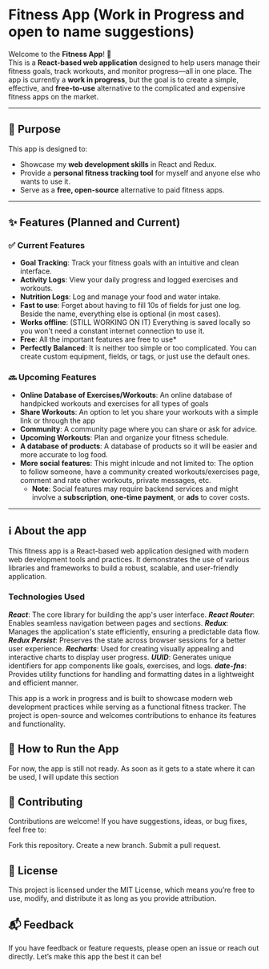 # Fitness App (Work in Progress and open to name suggestions)  

Welcome to the **Fitness App**! 🚀  
This is a **React-based web application** designed to help users manage their fitness goals, track workouts, and monitor progress—all in one place. The app is currently a **work in progress**, but the goal is to create a simple, effective, and **free-to-use** alternative to the complicated and expensive fitness apps on the market.  

---

## 🎯 Purpose  
This app is designed to:  
- Showcase my **web development skills** in React and Redux.  
- Provide a **personal fitness tracking tool** for myself and anyone else who wants to use it.  
- Serve as a **free, open-source** alternative to paid fitness apps.  

---

## ✨ Features (Planned and Current)  

### ✅ Current Features   
- **Goal Tracking**: Track your fitness goals with an intuitive and clean interface.  
- **Activity Logs**: View your daily progress and logged exercises and workouts.
- **Nutrition Logs**: Log and manage your food and water intake.
- **Fast to use**: Forget about having to fill 10s of fields for just one log. Beside the name, everything else is optional (in most cases).
- **Works offline**: (STILL WORKING ON IT) Everything is saved locally so you won't need a constant internet connection to use it.
- **Free**: All the important features are free to use*
- **Perfectly Balanced**: It is neither too simple or too complicated. You can create custom equipment, fields, or tags, or just use the default ones.



### 🔜 Upcoming Features  
- **Online Database of Exercises/Workouts**: An online database of handpicked workouts and exercises for all types of goals
- **Share Workouts**: An option to let you share your workouts with a simple link or through the app
- **Community**: A community page where you can share or ask for advice.
- **Upcoming Workouts**: Plan and organize your fitness schedule.  
- **A database of products**: A database of products so it will be easier and more accurate to log food.
- **More social features**: This might inlcude and not limited to: The option to follow someone, have a community created workouts/exercises page, comment and rate other workouts, private messages, etc.
  - **Note**: Social features may require backend services and might involve a **subscription**, **one-time payment**, or **ads** to cover costs.  

---
## ℹ️ About the app

This fitness app is a React-based web application designed with modern web development tools and practices. It demonstrates the use of various libraries and frameworks to build a robust, scalable, and user-friendly application.

### Technologies Used
***React***: The core library for building the app's user interface.
***React Router***: Enables seamless navigation between pages and sections.
***Redux***: Manages the application's state efficiently, ensuring a predictable data flow.
***Redux Persist***: Preserves the state across browser sessions for a better user experience.
***Recharts***: Used for creating visually appealing and interactive charts to display user progress.
***UUID***: Generates unique identifiers for app components like goals, exercises, and logs.
***date-fns***: Provides utility functions for handling and formatting dates in a lightweight and efficient manner.


This app is a work in progress and is built to showcase modern web development practices while serving as a functional fitness tracker. The project is open-source and welcomes contributions to enhance its features and functionality.

## 🚀 How to Run the App  

For now, the app is still not ready. As soon as it gets to a state where it can be used, I will update this section

## 🤝 Contributing

Contributions are welcome! If you have suggestions, ideas, or bug fixes, feel free to:

Fork this repository.
Create a new branch.
Submit a pull request. 

## 📜 License

This project is licensed under the MIT License, which means you’re free to use, modify, and distribute it as long as you provide attribution.

## 📬 Feedback

If you have feedback or feature requests, please open an issue or reach out directly. Let’s make this app the best it can be!


